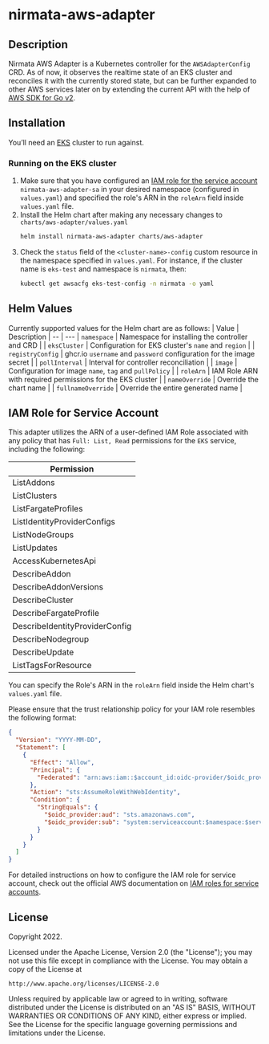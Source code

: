 # nirmata-aws-adapter

## Description
Nirmata AWS Adapter is a Kubernetes controller for the `AWSAdapterConfig` CRD. As of now, it observes the realtime state of an EKS cluster and reconciles it with the currently stored state, but can be further expanded to other AWS services later on by extending the current API with the help of [AWS SDK for Go v2](https://github.com/aws/aws-sdk-go-v2).

## Installation
You’ll need an [EKS](https://aws.amazon.com/eks/) cluster to run against.

### Running on the EKS cluster
1. Make sure that you have configured an [IAM role for the service account](#IAM-Role-for-Service-Account) `nirmata-aws-adapter-sa` in your desired namespace (configured in `values.yaml`) and specified the role's ARN in the `roleArn` field inside `values.yaml` file.
2. Install the Helm chart after making any necessary changes to `charts/aws-adapter/values.yaml`
   ```sh
   helm install nirmata-aws-adapter charts/aws-adapter
   ```
3. Check the `status` field of the `<cluster-name>-config` custom resource in the namespace specified in `values.yaml`. For instance, if the cluster name is `eks-test` and namespace is `nirmata`, then:
   ```sh
   kubectl get awsacfg eks-test-config -n nirmata -o yaml 
   ```

## Helm Values
Currently supported values for the Helm chart are as follows:
| Value | Description |
-- | ---
| `namespace` | Namespace for installing the controller and CRD |
| `eksCluster` | Configuration for EKS cluster's `name` and `region` |
| `registryConfig` | ghcr.io `username` and `password` configuration for the image secret |
| `pollInterval` | Interval for controller reconciliation |
| `image` | Configuration for image `name`, `tag` and `pullPolicy` |
| `roleArn` | IAM Role ARN with required permissions for the EKS cluster |
| `nameOverride` | Override the chart name |
| `fullnameOverride` | Override the entire generated name |


## IAM Role for Service Account
This adapter utilizes the ARN of a user-defined IAM Role associated with any policy that has `Full: List, Read` permissions for the `EKS` service, including the following:

| Permission |
| --- |
| ListAddons |
| ListClusters |
| ListFargateProfiles |
| ListIdentityProviderConfigs |
| ListNodeGroups |
| ListUpdates |
| AccessKubernetesApi |
| DescribeAddon |
| DescribeAddonVersions |
| DescribeCluster |
| DescribeFargateProfile |
| DescribeIdentityProviderConfig |
| DescribeNodegroup |
| DescribeUpdate |
| ListTagsForResource |

You can specify the Role's ARN in the `roleArn` field inside the Helm chart's `values.yaml` file.

Please ensure that the trust relationship policy for your IAM role resembles the following format:
```json
{
  "Version": "YYYY-MM-DD",
  "Statement": [
    {
      "Effect": "Allow",
      "Principal": {
        "Federated": "arn:aws:iam::$account_id:oidc-provider/$oidc_provider"
      },
      "Action": "sts:AssumeRoleWithWebIdentity",
      "Condition": {
        "StringEquals": {
          "$oidc_provider:aud": "sts.amazonaws.com",
          "$oidc_provider:sub": "system:serviceaccount:$namespace:$service_account"
        }
      }
    }
  ]
}
```

For detailed instructions on how to configure the IAM role for service account, check out the official AWS documentation on [IAM roles for service accounts](https://docs.aws.amazon.com/eks/latest/userguide/associate-service-account-role.html).

## License

Copyright 2022.

Licensed under the Apache License, Version 2.0 (the "License");
you may not use this file except in compliance with the License.
You may obtain a copy of the License at

    http://www.apache.org/licenses/LICENSE-2.0

Unless required by applicable law or agreed to in writing, software
distributed under the License is distributed on an "AS IS" BASIS,
WITHOUT WARRANTIES OR CONDITIONS OF ANY KIND, either express or implied.
See the License for the specific language governing permissions and
limitations under the License.
